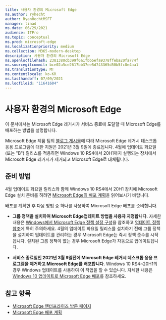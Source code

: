 ```yaml
---
title: 사용자 환경의 Microsoft Edge
ms.author: ryhecht
author: RyanHechtMSFT
manager: tinad
ms.date: 06/29/2021
audience: ITPro
ms.topic: conceptual
ms.prod: microsoft-edge
ms.localizationpriority: medium
ms.collection: M365-modern-desktop
description: 사용자 환경의 Microsoft Edge
ms.openlocfilehash: 2381380cb399f6a1fbb5efa9378ffeba20fa774f
ms.sourcegitcommit: bce02a5ce2617bb37ee5d743365d50b5fc8e4aa1
ms.translationtype: MT
ms.contentlocale: ko-KR
ms.lasthandoff: 07/09/2021
ms.locfileid: "11641604"
---
```

# <a name="microsoft-edge-in-your-environment"></a>사용자 환경의 Microsoft Edge

이 문서에서는 Microsoft Edge 레거시가 서비스 종료에 도달할 때 Microsoft Edge를 배포하는 방법을 설명합니다.

Microsoft Edge 제품 팀의 [블로그 게시물](https://aka.ms/EdgeLegacyEOS)에 따라 Microsoft Edge 레거시 데스크톱 응용 프로그램에 대한 지원은 2021년 3월 9일에 종료됩니다. 4월에 업데이트 화요일(또는 "B") 릴리스를 적용하면 Windows 10 RS4에서 20H1까지 실행되는 장치에서 Microsoft Edge 레거시가 제거되고 Microsoft Edge로 대체됩니다.

## <a name="how-to-prepare"></a>준비 방법

4월 업데이트 화요일 릴리스와 함께 Windows 10 RS4에서 20H1 장치에 Microsoft Edge 설치 준비를 하려면 [Microsoft Edge의 배포 계획](deploy-edge-plan-deployment.md)을 읽어보시기 바랍니다.

배포를 계획한 후 다음 방법 중 하나를 사용하여 Microsoft Edge 배포를 준비합니다.

- **그룹 정책을 설치하여 Microsoft Edge업데이트 방법을 사용자 지정합니다**. 자세한 내용은 [Windows에서 Microsoft Edge 정책 설정 구성](configure-microsoft-edge.md)을 참조하고 [업데이트 정책 참조](microsoft-edge-update-policies.md)에 특히 주의하세요. 4월의 업데이트 화요일 릴리스를 설치하기 전에 그룹 정책을 설치하여 업데이트를 관리하는 경우 Microsoft Edge는 즉시 정책 준수를 시작됩니다. 설치된 그룹 정책이 없는 경우 Microsoft Edge가 자동으로 업데이트됩니다.

- **서비스 종료일인 2021년 3월 9일전에 Microsoft Edge 레거시 데스크톱 응용 프로그램을 제거하고 Microsoft Edge를 배포합니다**. Windows 10 RS4~20H1의 경우 Windows 업데이트를 사용하여 이 작업을 할 수 있습니다. 자세한 내용은 [Windows 10 업데이트로 Microsoft Edge 배포](deploy-edge-with-windows-10-updates.md)를 참조하세요.

## <a name="see-also"></a>참고 항목

- [Microsoft Edge 엔터프라이즈 방문 페이지](https://aka.ms/EdgeEnterprise)
- [Microsoft Edge 배포 계획](deploy-edge-plan-deployment.md)